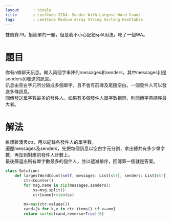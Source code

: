 ```yaml
--- 
layout      : single
title       : LeetCode 2284. Sender With Largest Word Count
tags        : LeetCode Medium Array String Sorting HashTable
---
```

雙周賽79。挺簡單的一題，但是我不小心記錯split用法，吃了一個WA。

# 題目
你有n條聊天訊息。輸入兩個字串陣列messages和senders，其中messages[i]是senders[i]發送的訊息。  
訊息由空白字元所分隔成多個單字，且不會有前導及尾隨空白。一個發件人可以發送多條訊息。    
回傳發送單字數最多的發件人。如果有多個發件人單字數相同​​，則回傳字典順序最大者。

# 解法
維護雜湊表ctr，用以紀錄各發件人的單字數。  
遍歷messages及senders，先把每個訊息以空白字元分割，求出總共有多少單字數，再加到對應的發件人計數上。  
最後篩選出所有單字數最多的發件人，並以遞減排序，回傳第一個就是答案。

```python
class Solution:
    def largestWordCount(self, messages: List[str], senders: List[str]) -> str:
        ctr=Counter()
        for msg,name in zip(messages,senders):
            ss=msg.split()
            ctr[name]+=len(ss)
            
        mx=max(ctr.values())
        cand=[k for k,v in ctr.items() if v==mx]
        return sorted(cand,reverse=True)[0]
```
